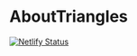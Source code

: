 # AboutTriangles

[![Netlify Status](https://api.netlify.com/api/v1/badges/688b6855-43d8-41bf-885d-7a5f73de1240/deploy-status)](https://app.netlify.com/sites/abouttriangles/deploys)
